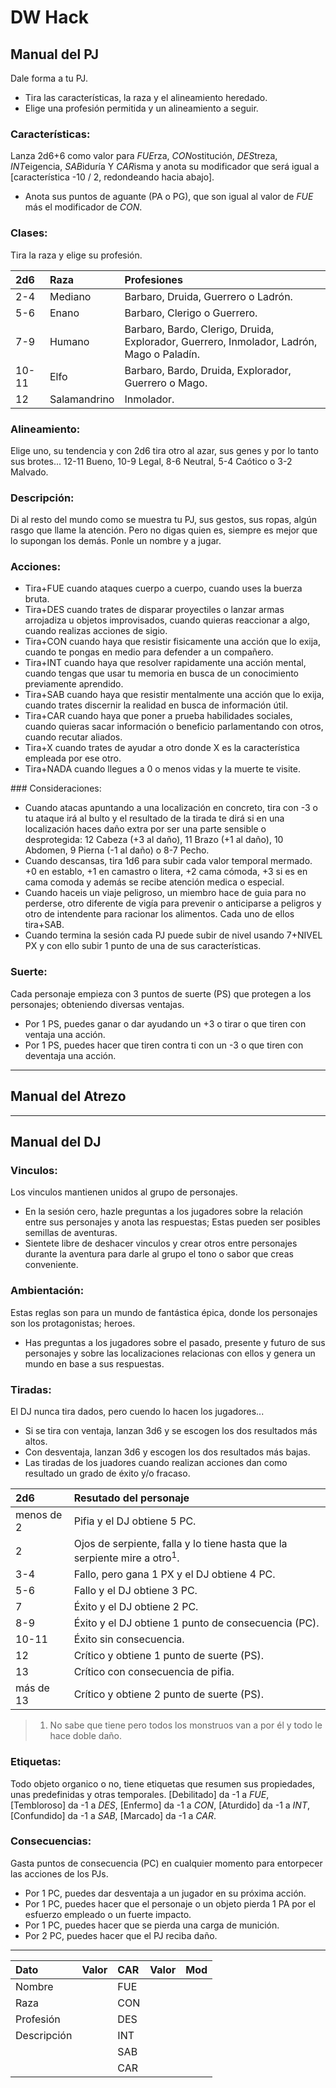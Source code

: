 # DW Hack
## Manual del PJ
Dale forma a tu PJ.
* Tira las características, la raza y el alineamiento heredado.
* Elige una profesión permitida y un alineamiento a seguir.

### Características:
Lanza 2d6+6 como valor para *FUE*rza, *CON*ostitución, *DES*treza, *INT*eigencia, *SAB*iduría Y *CAR*isma y anota su modificador que será igual a [característica -10 / 2, redondeando hacia abajo].
* Anota sus puntos de aguante (PA o PG), que son igual al valor de *FUE* más el modificador de *CON*.

### Clases:
Tira la raza y elige su profesión.

| 2d6 | Raza | Profesiones |
| :---- | :---- | :---- |
| 2-4 | Mediano | Barbaro, Druida, Guerrero o Ladrón. |
| 5-6 | Enano | Barbaro, Clerigo o Guerrero. |
| 7-9 | Humano | Barbaro, Bardo, Clerigo, Druida, Explorador, Guerrero, Inmolador, Ladrón, Mago o Paladín. |
| 10-11 | Elfo | Barbaro, Bardo, Druida, Explorador, Guerrero o Mago. |
| 12 | Salamandrino | Inmolador. |

### Alineamiento:
Elige uno, su tendencia y con 2d6 tira otro al azar, sus genes y por lo tanto sus brotes... 12-11 Bueno, 10-9 Legal, 8-6 Neutral, 5-4 Caótico o 3-2 Malvado.

### Descripción:
Di al resto del mundo como se muestra tu PJ, sus gestos, sus ropas, algún rasgo que llame la atención. Pero no digas quien es, siempre es mejor que lo supongan los demás. Ponle un nombre y a jugar.

### Acciones:
* Tira+FUE cuando ataques cuerpo a cuerpo, cuando uses la buerza bruta.
* Tira+DES cuando trates de disparar proyectiles o lanzar armas arrojadiza u objetos improvisados, cuando quieras reaccionar a algo, cuando realizas acciones de sigio.
* Tira+CON cuando haya que resistir fisicamente una acción que lo exija, cuando te pongas en medio para defender a un compañero.
* Tira+INT cuando haya que resolver rapidamente una acción mental, cuando tengas que usar tu memoria en busca de un conocimiento previamente aprendido.
* Tira+SAB cuando haya que resistir mentalmente una acción que lo exija, cuando trates discernir la realidad en busca de información útil.
* Tira+CAR cuando haya que poner a prueba habilidades sociales, cuando quieras sacar información o beneficio parlamentando con otros, cuando recutar aliados.
* Tira+X cuando trates de ayudar a otro donde X es la característica empleada por ese otro.
* Tira+NADA cuando llegues a 0 o menos vidas y la muerte te visite.

### Consideraciones:
* Cuando atacas apuntando a una localización en concreto, tira con -3 o tu ataque irá al bulto y el resultado de la tirada te dirá si en una localización haces daño extra por ser una parte sensible o desprotegida: 12 Cabeza (+3 al daño), 11 Brazo (+1 al daño), 10 Abdomen, 9 Pierna (-1 al daño) o 8-7 Pecho.
* Cuando descansas, tira 1d6 para subir cada valor temporal mermado. +0 en establo, +1 en camastro o litera, +2 cama cómoda, +3 si es en cama comoda y además se recibe atención medica o especial.
* Cuando haceis un viaje peligroso, un miembro hace de guia para no perderse, otro diferente de vigía para prevenir o anticiparse a peligros y otro de intendente para racionar los alimentos. Cada uno de ellos tira+SAB.
* Cuando termina la sesión cada PJ puede subir de nivel usando 7+NIVEL PX y con ello subir 1 punto de una de sus características.

### Suerte:
Cada personaje empieza con 3 puntos de suerte (PS) que protegen a los personajes; obteniendo diversas ventajas.
* Por 1 PS, puedes ganar o dar ayudando un +3 o tirar o que tiren con ventaja una acción.
* Por 1 PS, puedes hacer que tiren contra ti con un -3 o que tiren con deventaja una acción.

<hr class="end-page">

## Manual del Atrezo

<hr class="end-page">

## Manual del DJ

### Vinculos:
Los vinculos mantienen unidos al grupo de personajes.
* En la sesión cero, hazle preguntas a los jugadores sobre la relación entre sus personajes y anota las respuestas; Estas pueden ser posibles semillas de aventuras.
* Sientete libre de deshacer vinculos y crear otros entre personajes durante la aventura para darle al grupo el tono o sabor que creas conveniente.

### Ambientación:
Estas reglas son para un mundo de fantástica épica, donde los personajes son los protagonistas; heroes.
* Has preguntas a los jugadores sobre el pasado, presente y futuro de sus personajes y sobre las localizaciones relacionas con ellos y genera un mundo en base a sus respuestas.

### Tiradas:
El DJ nunca tira dados, pero cuendo lo hacen los jugadores...
* Si se tira con ventaja, lanzan 3d6 y se escogen los dos resultados más altos. 
* Con desventaja, lanzan 3d6 y escogen los dos resultados más bajas. 
* Las tiradas de los juadores cuando realizan acciones dan como resultado un grado de éxito y/o fracaso.

| 2d6 | Resutado del personaje |
| :---- | :---- |
| menos de 2 | Pifia y el DJ obtiene 5 PC. |
| 2 | Ojos de serpiente, falla y lo tiene hasta que la serpiente mire a otro<sup>1</sup>. |
| 3-4 | Fallo, pero gana 1 PX y el DJ obtiene 4 PC. |
| 5-6 | Fallo y el DJ obtiene 3 PC. |
| 7 | Éxito y el DJ obtiene 2 PC. |
| 8-9 | Éxito y el DJ obtiene 1 punto de consecuencia (PC). |
| 10-11 | Éxito sin consecuencia. |
| 12 | Crítico y obtiene 1 punto de suerte (PS). |
| 13 | Crítico con consecuencia de pifia. |
| más de 13 | Crítico y obtiene 2 punto de suerte (PS). |
 
> 1. No sabe que tiene pero todos los monstruos van a por él y todo le hace doble daño.

### Etiquetas:
Todo objeto organico o no, tiene etiquetas que resumen sus propiedades, unas predefinidas y otras temporales.
[Debilitado] da -1 a *FUE*, [Tembloroso] da -1 a *DES*, [Enfermo] da -1 a *CON*, [Aturdido] da -1 a *INT*, [Confundido] da -1 a *SAB*, [Marcado] da -1 a *CAR*.

### Consecuencias:
Gasta puntos de consecuencia (PC) en cualquier momento para entorpecer las acciones de los PJs.
* Por 1 PC, puedes dar desventaja a un jugador en su próxima acción.
* Por 1 PC, puedes hacer que el personaje o un objeto pierda 1 PA por el esfuerzo empleado o un fuerte impacto.
* Por 1 PC, puedes hacer que se pierda una carga de munición.
* Por 2 PC, puedes hacer que el PJ reciba daño.

<hr class="end-col">

| Dato | Valor | CAR | Valor | Mod |
| :---- | :---- | :---- | :---- | :---- |
| Nombre | | FUE | | |
| Raza | | CON | | |
| Profesión | | DES | | |
| Descripción | | INT | | |
|  | | SAB | | |
|  | | CAR | | |
